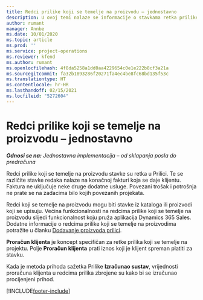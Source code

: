 ```yaml
---
title: Redci prilike koji se temelje na proizvodu – jednostavno
description: U ovoj temi nalaze se informacije o stavkama retka prilike koji se temelji na proizvodu u aplikaciji Project Operations.
author: rumant
manager: Annbe
ms.date: 10/01/2020
ms.topic: article
ms.prod: ''
ms.service: project-operations
ms.reviewer: kfend
ms.author: rumant
ms.openlocfilehash: 4f8da5258a1dd0aa4229654c0e1e222b8cf3a21a
ms.sourcegitcommit: fa32b1893286f20271fa4ec4be8fc68bd135f53c
ms.translationtype: HT
ms.contentlocale: hr-HR
ms.lasthandoff: 02/15/2021
ms.locfileid: "5272604"
---
```

# <a name="product-based-opportunity-lines---lite"></a>Redci prilike koji se temelje na proizvodu – jednostavno

_**Odnosi se na:** Jednostavna implementacija – od sklapanja posla do predračuna_

Redci prilike koji se temelje na proizvodu stavke su retka u Prilici. Te se različite stavke redaka nalaze na konačnoj fakturi koja se daje klijentu. Faktura ne uključuje neke druge dodatne usluge. Povezani trošak i potrošnja ne prate se na zadacima bilo kojih povezanih projekata.

Redci koji se temelje na proizvodu mogu biti stavke iz kataloga ili proizvodi koji se upisuju. Većina funkcionalnosti na redcima prilike koji se temelje na proizvodu slijedi funkcionalnost koju pruža aplikacija Dynamics 365 Sales. Dodatne informacije o redcima prilike koji se temelje na proizvodima potražite u članku [Dodavanje proizvoda prilici](https://docs.microsoft.com/dynamics365/sales-enterprise/add-products-opportunity).

**Proračun klijenta** je koncept specifičan za retke prilika koji se temelje na projektu. Polje **Proračun klijenta** prati iznos koji je klijent spreman platiti za stavku.

Kada je metoda prihoda sažetka Prilike **Izračunao sustav**, vrijednosti proračuna klijenta u redcima prilika zbrojene su kako bi se izračunao procijenjeni prihod. 



[!INCLUDE[footer-include](../../includes/footer-banner.md)]